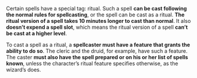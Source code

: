 Certain spells have a special tag: ritual. Such a spell **can be cast following the normal rules for spellcasting**, or the spell can be cast as a ritual. **The ritual version of a spell takes 10 minutes longer to cast than normal**. It also **doesn’t expend a spell slot**, which means the ritual version of a spell **can’t be cast at a higher level**.

To cast a spell as a ritual, a **spellcaster must have a feature that grants the ability to do so**. The cleric and the druid, for example, have such a feature. The caster **must also have the spell prepared or on his or her list of spells known**, unless the character’s ritual feature specifies otherwise, as the wizard’s does.

